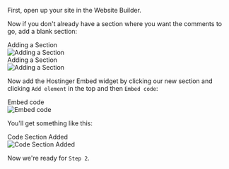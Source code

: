 First, open up your site in the Website Builder.

Now if you don't already have a section where you want the comments to go, add a blank section:

<div class="screenshot white-bg">
    <div class="title">Adding a Section</div>
    <img class="screenshot-image" src="/images/installation-guides/hostinger-step-1-add-section.png" alt="Adding a Section" />
</div>
<div class="screenshot white-bg">
    <div class="title">Adding a Section</div>
    <img class="screenshot-image" src="/images/installation-guides/hostinger-step-1-add-section-2.png" alt="Adding a Section" />
</div>

Now add the Hostinger Embed widget by clicking our new section and clicking `Add element` in the top and then `Embed code`:

<div class="screenshot white-bg">
    <div class="title">Embed code</div>
    <img class="screenshot-image" src="/images/installation-guides/hostinger-step-1-add-section-3.png" alt="Embed code" />
</div>

You'll get something like this:

<div class="screenshot white-bg">
    <div class="title">Code Section Added</div>
    <img class="screenshot-image" src="/images/installation-guides/hostinger-step-1-add-section-4.png" alt="Code Section Added" />
</div>

Now we're ready for `Step 2`.
